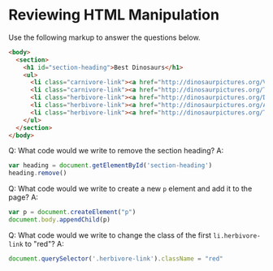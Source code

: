 # Reviewing HTML Manipulation

Use the following markup to answer the questions below.

```html
<body>
  <section>
    <h1 id="section-heading">Best Dinosaurs</h1>
    <ul>
      <li class="carnivore-link"><a href="http://dinosaurpictures.org/Velociraptor-pictures">Velociraptor</a></li>
      <li class="carnivore-link"><a href="http://dinosaurpictures.org/Tyrannosaurus-pictures">Tyrannosaurus</a></li>
      <li class="herbivore-link"><a href="http://dinosaurpictures.org/Diplodocus-pictures">Diplodocus</a></li>
      <li class="herbivore-link"><a href="http://dinosaurpictures.org/Apatosaurus-pictures">Apatosaurus</a></li>
      <li class="herbivore-link"><a href="http://dinosaurpictures.org/Triceratops-pictures">Triceratops</a></li>
    </ul>
  </section>
</body>
```

Q: What code would we write to remove the section heading?
A:

```javascript
var heading = document.getElementById('section-heading')
heading.remove()
```

Q: What code would we write to create a new `p` element and add it to the page?
A:

```javascript
var p = document.createElement("p")
document.body.appendChild(p)
```

Q: What code would we write to change the class of the first `li.herbivore-link` to "red"?
A:

```javascript
document.querySelector('.herbivore-link').className = "red"
```
